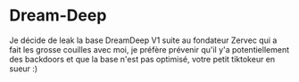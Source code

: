 # Dream-Deep
Je décide de leak la base DreamDeep V1 suite au fondateur Zervec qui a fait les grosse couilles avec moi, je préfère prévenir qu'il y'a potentiellement des backdoors et que la base n'est pas optimisé, votre petit tiktokeur en sueur :)
